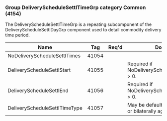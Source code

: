 ### Group DeliveryScheduleSettlTimeGrp category Common (4154)

The DeliveryScheduleSettlTimeGrp is a repeating subcomponent of the DeliveryScheduleSettlDayGrp component used to detail commodity delivery time period.

| Name                          | Tag   | Req'd | Documentation                                                                 |
|-------------------------------|-------|----------|-------------------------------------------------------------------------------|
| NoDeliveryScheduleSettlTimes  | 41054 |       |                                                                               |
| DeliveryScheduleSettlStart    | 41055 |       | Required if NoDeliveryScheduleSettlTimes(41054) > 0.                          |
| DeliveryScheduleSettlEnd      | 41056 |       | Required if NoDeliveryScheduleSettlTimes(41054) > 0.                          |
| DeliveryScheduleSettlTimeType | 41057 |       | May be defaulted to market convention or bilaterally agreed if not specified. |

